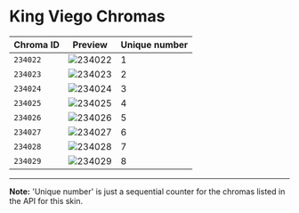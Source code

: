# King Viego Chromas

| Chroma ID | Preview | Unique number |
|---|---|---|
| `234022` | ![234022](https://raw.communitydragon.org/latest/plugins/rcp-be-lol-game-data/global/default/v1/champion-chroma-images/234/234022.png) | 1 |
| `234023` | ![234023](https://raw.communitydragon.org/latest/plugins/rcp-be-lol-game-data/global/default/v1/champion-chroma-images/234/234023.png) | 2 |
| `234024` | ![234024](https://raw.communitydragon.org/latest/plugins/rcp-be-lol-game-data/global/default/v1/champion-chroma-images/234/234024.png) | 3 |
| `234025` | ![234025](https://raw.communitydragon.org/latest/plugins/rcp-be-lol-game-data/global/default/v1/champion-chroma-images/234/234025.png) | 4 |
| `234026` | ![234026](https://raw.communitydragon.org/latest/plugins/rcp-be-lol-game-data/global/default/v1/champion-chroma-images/234/234026.png) | 5 |
| `234027` | ![234027](https://raw.communitydragon.org/latest/plugins/rcp-be-lol-game-data/global/default/v1/champion-chroma-images/234/234027.png) | 6 |
| `234028` | ![234028](https://raw.communitydragon.org/latest/plugins/rcp-be-lol-game-data/global/default/v1/champion-chroma-images/234/234028.png) | 7 |
| `234029` | ![234029](https://raw.communitydragon.org/latest/plugins/rcp-be-lol-game-data/global/default/v1/champion-chroma-images/234/234029.png) | 8 |

---

**Note:** 'Unique number' is just a sequential counter for the chromas listed in the API for this skin.
